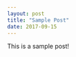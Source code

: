 ```yaml
---
layout: post
title: "Sample Post"
date: 2017-09-15
---
```

<link href="/css/posts.css" type="text/css" rel="stylesheet">
This is a sample post!
